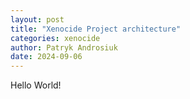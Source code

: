 ```yaml
---
layout: post
title: "Xenocide Project architecture"
categories: xenocide
author: Patryk Androsiuk
date: 2024-09-06
---
```


Hello World!

